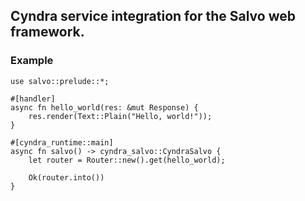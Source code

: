 ## Cyndra service integration for the Salvo web framework.

### Example

```rust,no_run
use salvo::prelude::*;

#[handler]
async fn hello_world(res: &mut Response) {
    res.render(Text::Plain("Hello, world!"));
}

#[cyndra_runtime::main]
async fn salvo() -> cyndra_salvo::CyndraSalvo {
    let router = Router::new().get(hello_world);

    Ok(router.into())
}

```
